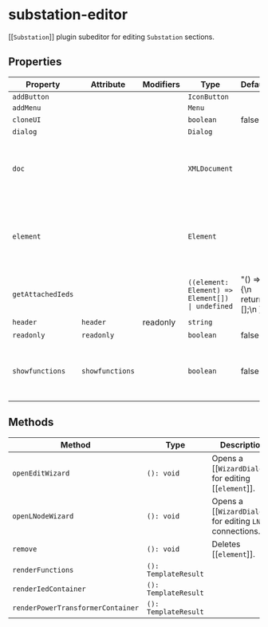 # substation-editor

[[`Substation`]] plugin subeditor for editing `Substation` sections.

## Properties

| Property          | Attribute       | Modifiers | Type                                             | Default                        | Description                                      |
|-------------------|-----------------|-----------|--------------------------------------------------|--------------------------------|--------------------------------------------------|
| `addButton`       |                 |           | `IconButton`                                     |                                |                                                  |
| `addMenu`         |                 |           | `Menu`                                           |                                |                                                  |
| `cloneUI`         |                 |           | `boolean`                                        | false                          |                                                  |
| `dialog`          |                 |           | `Dialog`                                         |                                |                                                  |
| `doc`             |                 |           | `XMLDocument`                                    |                                | The document being edited as provided to editor by [[`Zeroline`]]. |
| `element`         |                 |           | `Element`                                        |                                | The edited `Element`, a common property of all Substation subeditors. |
| `getAttachedIeds` |                 |           | `((element: Element) => Element[]) \| undefined` | "() => {\n    return [];\n  }" |                                                  |
| `header`          | `header`        | readonly  | `string`                                         |                                |                                                  |
| `readonly`        | `readonly`      |           | `boolean`                                        | false                          |                                                  |
| `showfunctions`   | `showfunctions` |           | `boolean`                                        | false                          | Whether `Function` and `SubFunction` are rendered |

## Methods

| Method                            | Type                 | Description                                      |
|-----------------------------------|----------------------|--------------------------------------------------|
| `openEditWizard`                  | `(): void`           | Opens a [[`WizardDialog`]] for editing [[`element`]]. |
| `openLNodeWizard`                 | `(): void`           | Opens a [[`WizardDialog`]] for editing `LNode` connections. |
| `remove`                          | `(): void`           | Deletes [[`element`]].                           |
| `renderFunctions`                 | `(): TemplateResult` |                                                  |
| `renderIedContainer`              | `(): TemplateResult` |                                                  |
| `renderPowerTransformerContainer` | `(): TemplateResult` |                                                  |
